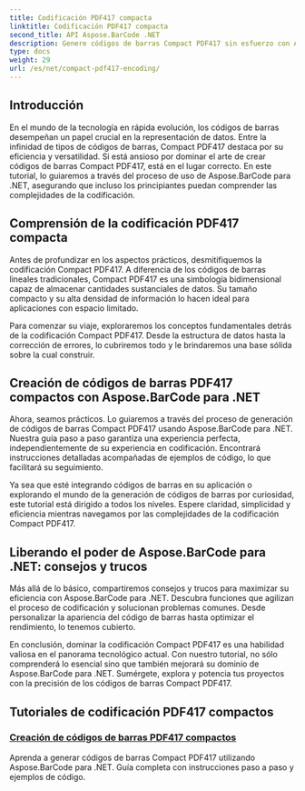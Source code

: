 ```yaml
---
title: Codificación PDF417 compacta
linktitle: Codificación PDF417 compacta
second_title: API Aspose.BarCode .NET
description: Genere códigos de barras Compact PDF417 sin esfuerzo con Aspose.BarCode para .NET. Siga nuestra guía paso a paso para una codificación eficiente, completa con ejemplos de código.
type: docs
weight: 29
url: /es/net/compact-pdf417-encoding/
---
```


## Introducción

En el mundo de la tecnología en rápida evolución, los códigos de barras desempeñan un papel crucial en la representación de datos. Entre la infinidad de tipos de códigos de barras, Compact PDF417 destaca por su eficiencia y versatilidad. Si está ansioso por dominar el arte de crear códigos de barras Compact PDF417, está en el lugar correcto. En este tutorial, lo guiaremos a través del proceso de uso de Aspose.BarCode para .NET, asegurando que incluso los principiantes puedan comprender las complejidades de la codificación.

## Comprensión de la codificación PDF417 compacta

Antes de profundizar en los aspectos prácticos, desmitifiquemos la codificación Compact PDF417. A diferencia de los códigos de barras lineales tradicionales, Compact PDF417 es una simbología bidimensional capaz de almacenar cantidades sustanciales de datos. Su tamaño compacto y su alta densidad de información lo hacen ideal para aplicaciones con espacio limitado.

Para comenzar su viaje, exploraremos los conceptos fundamentales detrás de la codificación Compact PDF417. Desde la estructura de datos hasta la corrección de errores, lo cubriremos todo y le brindaremos una base sólida sobre la cual construir.

## Creación de códigos de barras PDF417 compactos con Aspose.BarCode para .NET

Ahora, seamos prácticos. Lo guiaremos a través del proceso de generación de códigos de barras Compact PDF417 usando Aspose.BarCode para .NET. Nuestra guía paso a paso garantiza una experiencia perfecta, independientemente de su experiencia en codificación. Encontrará instrucciones detalladas acompañadas de ejemplos de código, lo que facilitará su seguimiento.

Ya sea que esté integrando códigos de barras en su aplicación o explorando el mundo de la generación de códigos de barras por curiosidad, este tutorial está dirigido a todos los niveles. Espere claridad, simplicidad y eficiencia mientras navegamos por las complejidades de la codificación Compact PDF417.

## Liberando el poder de Aspose.BarCode para .NET: consejos y trucos

Más allá de lo básico, compartiremos consejos y trucos para maximizar su eficiencia con Aspose.BarCode para .NET. Descubra funciones que agilizan el proceso de codificación y solucionan problemas comunes. Desde personalizar la apariencia del código de barras hasta optimizar el rendimiento, lo tenemos cubierto.

En conclusión, dominar la codificación Compact PDF417 es una habilidad valiosa en el panorama tecnológico actual. Con nuestro tutorial, no sólo comprenderá lo esencial sino que también mejorará su dominio de Aspose.BarCode para .NET. Sumérgete, explora y potencia tus proyectos con la precisión de los códigos de barras Compact PDF417.

## Tutoriales de codificación PDF417 compactos
### [Creación de códigos de barras PDF417 compactos](./compact-pdf417-basic-configuration/)
Aprenda a generar códigos de barras Compact PDF417 utilizando Aspose.BarCode para .NET. Guía completa con instrucciones paso a paso y ejemplos de código.